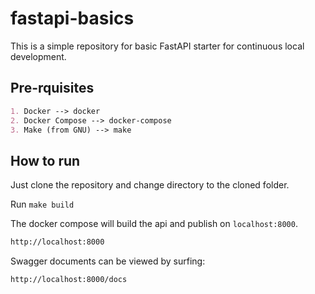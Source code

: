 # fastapi-basics
This is a simple repository for basic FastAPI starter for continuous local development. 

## Pre-rquisites
```markdown
1. Docker --> docker
2. Docker Compose --> docker-compose
3. Make (from GNU) --> make
```
## How to run
Just clone the repository and change directory to the cloned folder. 

Run `make build` 

The docker compose will build the api and publish on `localhost:8000`.
```markdown
http://localhost:8000
```

Swagger documents can be viewed by surfing:
```markdown
http://localhost:8000/docs
```
